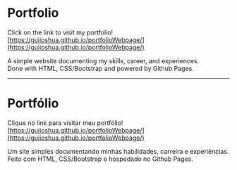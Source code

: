 # Portfolio

Click on the link to visit my portfolio!  
[https://guiioshua.github.io/portfolioWebpage/](https://guiioshua.github.io/portfolioWebpage/)  

A simple website documenting my skills, career, and experiences.  
Done with HTML, CSS/Bootstrap and powered by Github Pages.

---

# Portfólio

Clique no link para visitar meu portfólio!  
[https://guiioshua.github.io/portfolioWebpage/](https://guiioshua.github.io/portfolioWebpage/)  

Um site simples documentando minhas habilidades, carreira e experiências.  
Feito com HTML, CSS/Bootstrap e hospedado no Github Pages.
